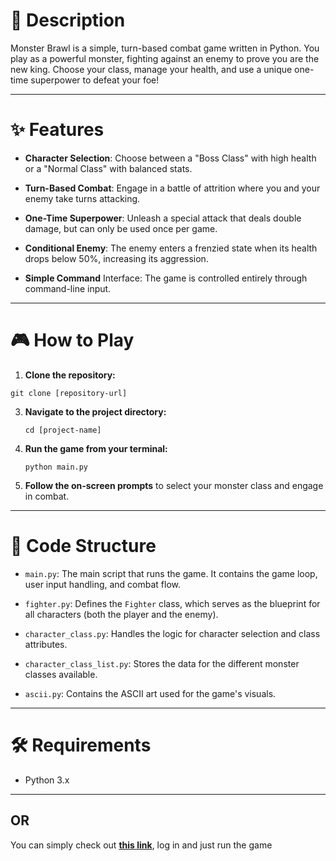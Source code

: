 
# 📜 Description
Monster Brawl is a simple, turn-based combat game written in Python. You play as a powerful monster, fighting against an enemy to prove you are the new king. Choose your class, manage your health, and use a unique one-time superpower to defeat your foe!
<hr>

# ✨ Features
* **Character Selection**: Choose between a "Boss Class" with high health or a "Normal Class" with balanced stats.

* **Turn-Based Combat**: Engage in a battle of attrition where you and your enemy take turns attacking.

* **One-Time Superpower**: Unleash a special attack that deals double damage, but can only be used once per game.

* **Conditional Enemy**: The enemy enters a frenzied state when its health drops below 50%, increasing its aggression.

* **Simple Command** Interface: The game is controlled entirely through command-line input.
<hr>

# 🎮 How to Play
1. **Clone the repository:**<br>
  ```
  git clone [repository-url]
  ```
3. **Navigate to the project directory:**<br>
   ```
   cd [project-name]
   ```
5. **Run the game from your terminal:**
   ```
   python main.py
   ```
7. **Follow the on-screen prompts** to select your monster class and engage in combat.
<hr>

# 📁 Code Structure
* `main.py`: The main script that runs the game. It contains the game loop, user input handling, and combat flow.

* `fighter.py`: Defines the `Fighter` class, which serves as the blueprint for all characters (both the player and the enemy).

* `character_class.py`: Handles the logic for character selection and class attributes.

* `character_class_list.py`: Stores the data for the different monster classes available.

* `ascii.py`: Contains the ASCII art used for the game's visuals.
<hr>

# 🛠️ Requirements
* Python 3.x
<hr>

## OR
You can simply check out **[this link](https://programiz.pro/ide/python/GQSXQ8LPQ7?utm_medium=playground&utm_source=python-shared-project-link)**, log in and just run the game










